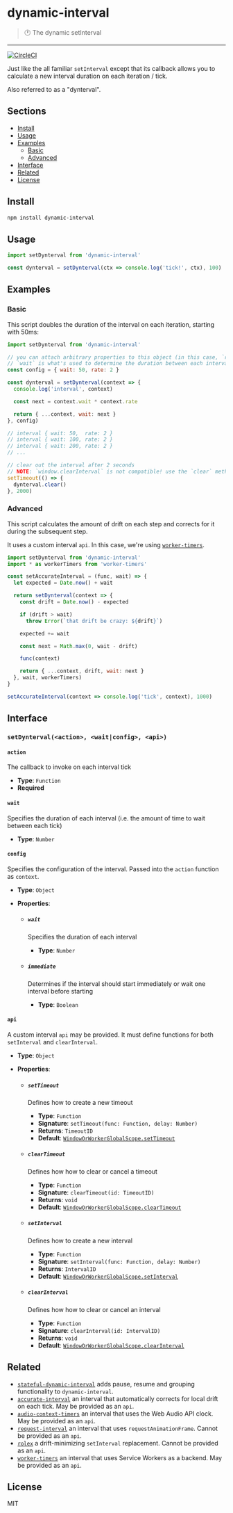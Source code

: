 # dynamic-interval

> :clock1: The dynamic setInterval

---

[![CircleCI](https://circleci.com/gh/slurmulon/dynamic-interval.svg?style=svg)](https://circleci.com/gh/slurmulon/dynamic-interval)

Just like the all familiar `setInterval` except that its callback allows you to calculate a new interval duration on each iteration / tick.

Also referred to as a "dynterval".

## Sections

- [Install](#install)
- [Usage](#usage)
- [Examples](#examples)
  * [Basic](#basic)
  * [Advanced](#advanced)
- [Interface](#interface)
- [Related](#related)
- [License](#license)

## Install

```sh
npm install dynamic-interval
```

## Usage

```js
import setDynterval from 'dynamic-interval'

const dynterval = setDynterval(ctx => console.log('tick!', ctx), 100)
```

## Examples

### Basic

This script doubles the duration of the interval on each iteration, starting with 50ms:

```js
import setDynterval from 'dynamic-interval'

// you can attach arbitrary properties to this object (in this case, `rate`), but
// `wait` is what's used to determine the duration between each interval
const config = { wait: 50, rate: 2 }

const dynterval = setDynterval(context => {
  console.log('interval', context)

  const next = context.wait * context.rate

  return { ...context, wait: next }
}, config)

// interval { wait: 50,  rate: 2 }
// interval { wait: 100, rate: 2 }
// interval { wait: 200, rate: 2 }
// ...

// clear out the interval after 2 seconds
// NOTE: `window.clearInterval` is not compatible! use the `clear` method instead
setTimeout(() => {
  dynterval.clear()
}, 2000)
```

### Advanced

This script calculates the amount of drift on each step and corrects for it during the subsequent step.

It uses a custom interval `api`. In this case, we're using [`worker-timers`](https://www.npmjs.com/package/worker-timers).

```js
import setDynterval from 'dynamic-interval'
import * as workerTimers from 'worker-timers'

const setAccurateInterval = (func, wait) => {
  let expected = Date.now() + wait

  return setDynterval(context => {
    const drift = Date.now() - expected

    if (drift > wait)
      throw Error(`that drift be crazy: ${drift}`)

    expected += wait

    const next = Math.max(0, wait - drift)

    func(context)

    return { ...context, drift, wait: next }
  }, wait, workerTimers)
}

setAccurateInterval(context => console.log('tick', context), 1000)
```

## Interface

### ```setDynterval(<action>, <wait|config>, <api>)```

#### `action`

The callback to invoke on each interval tick

- **Type**: `Function`
- **Required**

#### `wait`

Specifies the duration of each interval (i.e. the amount of time to wait between each tick)

- **Type**: `Number`


#### `config`

Specifies the configuration of the interval. Passed into the `action` function as `context`.

- **Type**: `Object`

- **Properties**:

  * ##### `wait`

    Specifies the duration of each interval

    - **Type**: `Number`

  * ##### `immediate`

    Determines if the interval should start immediately or wait one interval before starting

    - **Type**: `Boolean`

#### `api`

A custom interval `api` may be provided. It must define functions for both `setInterval` and `clearInterval`.

 - **Type**: `Object`

 - **Properties**:

   * ##### `setTimeout`

     Defines how to create a new timeout

     - **Type**: `Function`
     - **Signature**: `setTimeout(func: Function, delay: Number)`
     - **Returns**: `TimeoutID`
     - **Default**: [`WindowOrWorkerGlobalScope.setTimeout`](https://developer.mozilla.org/en-US/docs/Web/API/WindowOrWorkerGlobalScope/setTimeout)

   * ##### `clearTimeout`

     Defines how how to clear or cancel a timeout

     - **Type**: `Function`
     - **Signature**: `clearTimeout(id: TimeoutID)`
     - **Returns**: `void`
     - **Default**: [`WindowOrWorkerGlobalScope.clearTimeout`](https://developer.mozilla.org/en-US/docs/Web/API/WindowOrWorkerGlobalScope/clearTimeout)

   * ##### `setInterval`

     Defines how to create a new interval

     - **Type**: `Function`
     - **Signature**: `setInterval(func: Function, delay: Number)`
     - **Returns**: `IntervalID`
     - **Default**: [`WindowOrWorkerGlobalScope.setInterval`](https://developer.mozilla.org/en-US/docs/Web/API/WindowOrWorkerGlobalScope/setInterval)

   * ##### `clearInterval`

     Defines how how to clear or cancel an interval

     - **Type**: `Function`
     - **Signature**: `clearInterval(id: IntervalID)`
     - **Returns**: `void`
     - **Default**: [`WindowOrWorkerGlobalScope.clearInterval`](https://developer.mozilla.org/en-US/docs/Web/API/WindowOrWorkerGlobalScope/clearInterval)


## Related

- [`stateful-dynamic-interval`](https://github.com/slurmulon/stateful-dynamic-interval) adds pause, resume and grouping functionality to `dynamic-interval`.
- [`accurate-interval`](https://npmjs.com/accurate-interval) an interval that automatically corrects for local drift on each tick. May be provided as an `api`.
- [`audio-context-timers`](https://npmjs.com/audio-context-timers) an interval that uses the Web Audio API clock. May be provided as an `api`.
- [`request-interval`](https://npmjs.com/request-interval) an interval that uses `requestAnimationFrame`. Cannot be provided as an `api`.
- [`rolex`](https://npmjs.com/rolex) a drift-minimizing `setInterval` replacement. Cannot be provided as an `api`.
- [`worker-timers`](https://npmjs.com/worker-timers) an interval that uses Service Workers as a backend. May be provided as an `api`.

## License

MIT
